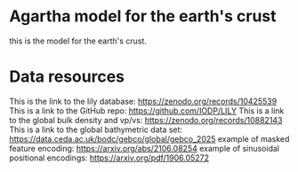 # Agartha model for the earth's crust

this is the model for the earth's crust.

# Data resources

This is the link to the lily database: https://zenodo.org/records/10425539
This is a link to the GitHub repo: https://github.com/IODP/LILY
This is a link to the global bulk density and vp/vs: https://zenodo.org/records/10882143
This is a link to the global bathymetric data set: https://data.ceda.ac.uk/bodc/gebco/global/gebco_2025
example of masked feature encoding: https://arxiv.org/abs/2106.08254
example of sinusoidal positional encodings: https://arxiv.org/pdf/1906.05272
